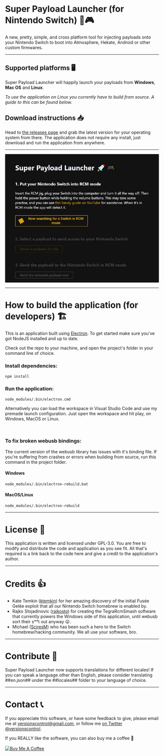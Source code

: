 # Super Payload Launcher (for Nintendo Switch) 🚀🎮
A new, pretty, simple, and cross platform tool for injecting payloads onto your Nintendo Switch to boot into Atmosphere, Hekate, Android or other custom firmwares.

---

## Supported platforms 🖥️
Super Payload Launcher will happily launch your payloads from **Windows**, **Mac OS** and **Linux**.

*To use the application on Linux you currently have to build from source. A guide to this can be found below.*

## Download instructions 📥
Head to [the releases page](https://github.com/versionxcontrol/super-payload-launcher/releases) and grab the latest version for your operating system from there. The application does not require any install, just download and run the application from anywhere.

---

![Super Payload Launcher teaser image](.github/img/spl.jpg)

---

# How to build the application (for developers) 🏗️
This is an application built using [Electron](https://www.electronjs.org/). To get started make sure you've got NodeJS installed and up to date.

Check out the repo to your machine, and open the project's folder in your command line of choice.

### Install dependencies:
```
npm install
```
### Run the application:
```
node_modules/.bin/electron.cmd
```
Alternatively you can load the workspace in Visual Studio Code and use my premade launch configuration. Just open the workspace and hit play, on Windows, MacOS or Linux.

<br />

### To fix broken webusb bindings:
The current version of the webusb library has issues with it's binding file. If you're suffering from crashes or errors when building from source, run this command in the project folder.
#### Windows
```
node_modules/.bin/electron-rebuild.bat
```
#### MacOS/Linux
```
node_modules/.bin/electron-rebuild
```

---

# License 📄

This application is written and licensed under GPL-3.0. You are free to modify and distribute the code and application as you see fit. All that's required is a link back to the code here and give a credit to the application's author.

---

# Credits 👍

- Kate Temkin ([ktemkin](https://twitter.com/ktemkin)) for her amazing discovery of the initial Fusée Gelée exploit that all our Nintendo Switch homebrew is enabled by.
- Rajko Stojadinovic ([rajkosto](https://twitter.com/rajkosto)) for creating the TegraRcmSmash software that currently powers the Windows side of this application, until webusb sort their s**t out anyway 😛.
- Michael ([SciresM](https://twitter.com/SciresM)) who has been such a hero to the Switch homebrew/hacking community. We all use your software, bro.

---

# Contribute 🎁

Super Payload Launcher now supports translations for different locales! If you can speak a language other than English, please
consider translating ##en.json## under the ##locales## folder to your language of choice.

---

# Contact 📞

If you appreciate this software, or have some feedback to give, please email me at versionxcontrol@gmail.com, or follow me [on Twitter @versionxcontrol](https://twitter.com/versionxcontrol).

If you REALLY like the software, you can also buy me a coffee 🙏 
</br></br><a href="https://www.buymeacoffee.com/versioncontrol" target="_blank"><img src="https://cdn.buymeacoffee.com/buttons/default-orange.png" alt="Buy Me A Coffee" height="41" width="174"></a>
